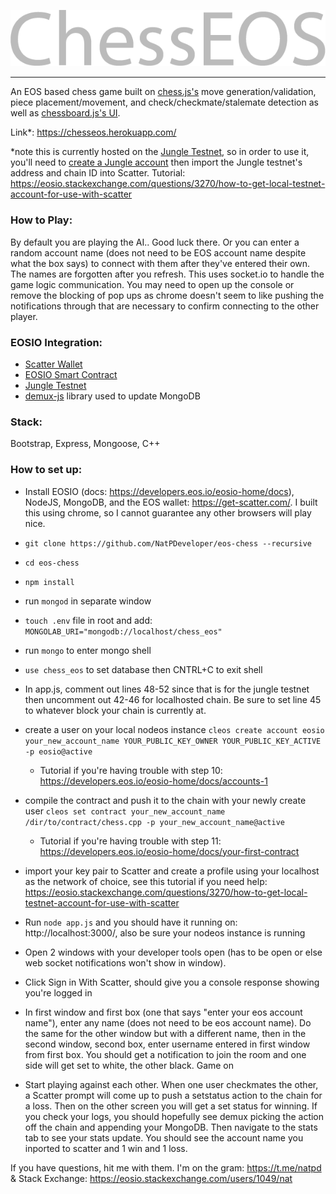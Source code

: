 ![](https://github.com/NatPDeveloper/eos-chess/blob/master/ChessEOS.png?raw=true "ChessEOS")

- - - -

An EOS based chess game built on [chess.js's](https://github.com/jhlywa/chess.js/blob/master/README.md) move generation/validation, piece placement/movement, and check/checkmate/stalemate detection as well as [chessboard.js's UI](http://chessboardjs.com/).

Link*: https://chesseos.herokuapp.com/ 

*note this is currently hosted on the [Jungle Testnet](http://jungle.cryptolions.io), so in order to use it, you'll need to [create a Jungle account](https://monitor.jungletestnet.io/#account) then import the Jungle testnet's address and chain ID into Scatter. Tutorial: https://eosio.stackexchange.com/questions/3270/how-to-get-local-testnet-account-for-use-with-scatter

### How to Play: ###

By default you are playing the AI.. Good luck there.  Or you can enter a random account name (does not need to be EOS account name despite what the box says) to connect with them after they've entered their own.  The names are forgotten after you refresh. This uses socket.io to handle the game logic communication.  You may need to open up the console or remove the blocking of pop ups as chrome doesn't seem to like pushing the notifications through that are necessary to confirm connecting to the other player.

### EOSIO Integration: ###

* [Scatter Wallet](https://get-scatter.com/)
* [EOSIO Smart Contract](https://github.com/eosio/eos)
* [Jungle Testnet](https://monitor.jungletestnet.io/)
* [demux-js](https://github.com/EOSIO/demux-js) library used to update MongoDB

### Stack: ###

Bootstrap, Express, Mongoose, C++

### How to set up: ###

* Install EOSIO (docs: https://developers.eos.io/eosio-home/docs), NodeJS, MongoDB, and the EOS wallet: https://get-scatter.com/. I built this using chrome, so I cannot guarantee any other browsers will play nice.

* `git clone https://github.com/NatPDeveloper/eos-chess --recursive`

* `cd eos-chess`

* `npm install`

* run `mongod` in separate window

* `touch .env` file in root and add: `MONGOLAB_URI="mongodb://localhost/chess_eos"`

* run `mongo` to enter mongo shell

* `use chess_eos` to set database then CNTRL+C to exit shell

* In app.js, comment out lines 48-52 since that is for the jungle testnet then uncomment out 42-46 for localhosted chain.  Be sure to set line 45 to whatever block your chain is currently at.

* create a user on your local nodeos instance `cleos create account eosio your_new_account_name YOUR_PUBLIC_KEY_OWNER YOUR_PUBLIC_KEY_ACTIVE -p eosio@active`

  * Tutorial if you're having trouble with step 10: https://developers.eos.io/eosio-home/docs/accounts-1

* compile the contract and push it to the chain with your newly create user `cleos set contract your_new_account_name /dir/to/contract/chess.cpp -p your_new_account_name@active`

  * Tutorial if you're having trouble with step 11: https://developers.eos.io/eosio-home/docs/your-first-contract

* import your key pair to Scatter and create a profile using your localhost as the network of choice, see this tutorial if you need help: https://eosio.stackexchange.com/questions/3270/how-to-get-local-testnet-account-for-use-with-scatter

* Run `node app.js` and you should have it running on: http://localhost:3000/, also be sure your nodeos instance is running

* Open 2 windows with your developer tools open (has to be open or else web socket notifications won't show in window).

* Click Sign in With Scatter, should give you a console response showing you're logged in

* In first window and first box (one that says "enter your eos account name"), enter any name (does not need to be eos account name).  Do the same for the other window but with a different name, then in the second window, second box, enter username entered in first window from first box.  You should get a notification to join the room and one side will get set to white, the other black. Game on

* Start playing against each other.  When one user checkmates the other, a Scatter prompt will come up to push a setstatus action to the chain for a loss.  Then on the other screen you will get a set status for winning.  If you check your logs, you should hopefully see demux picking the action off the chain and appending your MongoDB.  Then navigate to the stats tab to see your stats update.  You should see the account name you inported to scatter and 1 win and 1 loss.

If you have questions, hit me with them. I'm on the gram: https://t.me/natpd & Stack Exchange: https://eosio.stackexchange.com/users/1049/nat
